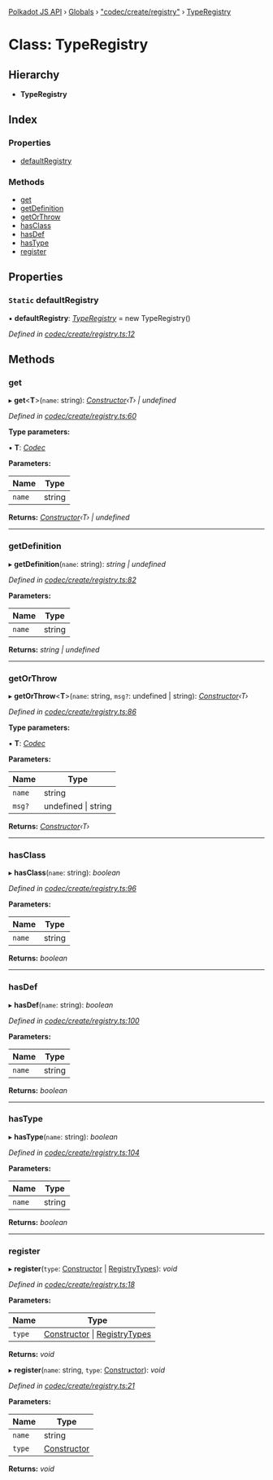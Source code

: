 [Polkadot JS API](../README.md) › [Globals](../globals.md) › ["codec/create/registry"](../modules/_codec_create_registry_.md) › [TypeRegistry](_codec_create_registry_.typeregistry.md)

# Class: TypeRegistry

## Hierarchy

* **TypeRegistry**

## Index

### Properties

* [defaultRegistry](_codec_create_registry_.typeregistry.md#static-defaultregistry)

### Methods

* [get](_codec_create_registry_.typeregistry.md#get)
* [getDefinition](_codec_create_registry_.typeregistry.md#getdefinition)
* [getOrThrow](_codec_create_registry_.typeregistry.md#getorthrow)
* [hasClass](_codec_create_registry_.typeregistry.md#hasclass)
* [hasDef](_codec_create_registry_.typeregistry.md#hasdef)
* [hasType](_codec_create_registry_.typeregistry.md#hastype)
* [register](_codec_create_registry_.typeregistry.md#register)

## Properties

### `Static` defaultRegistry

▪ **defaultRegistry**: *[TypeRegistry](_codec_create_registry_.typeregistry.md)* =  new TypeRegistry()

*Defined in [codec/create/registry.ts:12](https://github.com/polkadot-js/api/blob/8d0f20c2a7/packages/types/src/codec/create/registry.ts#L12)*

## Methods

###  get

▸ **get**<**T**>(`name`: string): *[Constructor](../interfaces/_types_.constructor.md)‹T› | undefined*

*Defined in [codec/create/registry.ts:60](https://github.com/polkadot-js/api/blob/8d0f20c2a7/packages/types/src/codec/create/registry.ts#L60)*

**Type parameters:**

▪ **T**: *[Codec](../interfaces/_types_.codec.md)*

**Parameters:**

Name | Type |
------ | ------ |
`name` | string |

**Returns:** *[Constructor](../interfaces/_types_.constructor.md)‹T› | undefined*

___

###  getDefinition

▸ **getDefinition**(`name`: string): *string | undefined*

*Defined in [codec/create/registry.ts:82](https://github.com/polkadot-js/api/blob/8d0f20c2a7/packages/types/src/codec/create/registry.ts#L82)*

**Parameters:**

Name | Type |
------ | ------ |
`name` | string |

**Returns:** *string | undefined*

___

###  getOrThrow

▸ **getOrThrow**<**T**>(`name`: string, `msg?`: undefined | string): *[Constructor](../interfaces/_types_.constructor.md)‹T›*

*Defined in [codec/create/registry.ts:86](https://github.com/polkadot-js/api/blob/8d0f20c2a7/packages/types/src/codec/create/registry.ts#L86)*

**Type parameters:**

▪ **T**: *[Codec](../interfaces/_types_.codec.md)*

**Parameters:**

Name | Type |
------ | ------ |
`name` | string |
`msg?` | undefined &#124; string |

**Returns:** *[Constructor](../interfaces/_types_.constructor.md)‹T›*

___

###  hasClass

▸ **hasClass**(`name`: string): *boolean*

*Defined in [codec/create/registry.ts:96](https://github.com/polkadot-js/api/blob/8d0f20c2a7/packages/types/src/codec/create/registry.ts#L96)*

**Parameters:**

Name | Type |
------ | ------ |
`name` | string |

**Returns:** *boolean*

___

###  hasDef

▸ **hasDef**(`name`: string): *boolean*

*Defined in [codec/create/registry.ts:100](https://github.com/polkadot-js/api/blob/8d0f20c2a7/packages/types/src/codec/create/registry.ts#L100)*

**Parameters:**

Name | Type |
------ | ------ |
`name` | string |

**Returns:** *boolean*

___

###  hasType

▸ **hasType**(`name`: string): *boolean*

*Defined in [codec/create/registry.ts:104](https://github.com/polkadot-js/api/blob/8d0f20c2a7/packages/types/src/codec/create/registry.ts#L104)*

**Parameters:**

Name | Type |
------ | ------ |
`name` | string |

**Returns:** *boolean*

___

###  register

▸ **register**(`type`: [Constructor](../interfaces/_types_.constructor.md) | [RegistryTypes](../modules/_types_.md#registrytypes)): *void*

*Defined in [codec/create/registry.ts:18](https://github.com/polkadot-js/api/blob/8d0f20c2a7/packages/types/src/codec/create/registry.ts#L18)*

**Parameters:**

Name | Type |
------ | ------ |
`type` | [Constructor](../interfaces/_types_.constructor.md) &#124; [RegistryTypes](../modules/_types_.md#registrytypes) |

**Returns:** *void*

▸ **register**(`name`: string, `type`: [Constructor](../interfaces/_types_.constructor.md)): *void*

*Defined in [codec/create/registry.ts:21](https://github.com/polkadot-js/api/blob/8d0f20c2a7/packages/types/src/codec/create/registry.ts#L21)*

**Parameters:**

Name | Type |
------ | ------ |
`name` | string |
`type` | [Constructor](../interfaces/_types_.constructor.md) |

**Returns:** *void*
